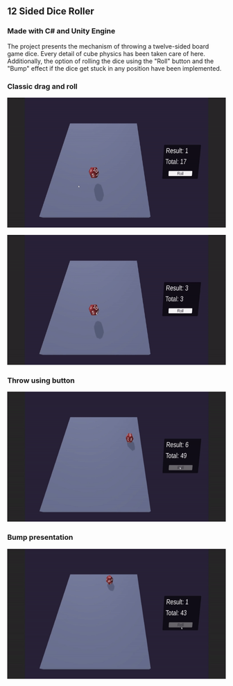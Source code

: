 ## 12 Sided Dice Roller
### Made with C# and Unity Engine

The project presents the mechanism of throwing a twelve-sided board game dice. Every detail of cube physics has been taken care of here. 
Additionally, the option of rolling the dice using the "Roll" button and the "Bump" effect if the dice get stuck in any position have been implemented.

### Classic drag and roll

<p align="center">
  <img src="Image/DragAndRoll.gif" width="700" height="300"/>
</p>
<p align="center">
  <img src="Image/DragAndRoll2.gif" width="700" height="300"/>
</p>

### Throw using button

<p align="center">
  <img src="Image/Roll.gif" width="700" height="300"/>
</p>

### Bump presentation

<p align="center">
  <img src="Image/RollAndBump.gif" width="700" height="300"/>
</p>

